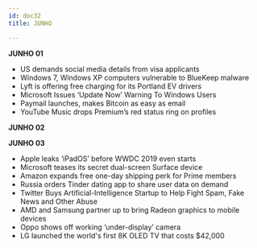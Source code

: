 ```yaml
---
id: doc32
title: JUNHO

---
```


**JUNHO 01**

- US demands social media details from visa applicants
- Windows 7, Windows XP computers vulnerable to BlueKeep malware
- Lyft is offering free charging for its Portland EV drivers
- Microsoft Issues ‘Update Now’ Warning To Windows Users
- Paymail launches, makes Bitcoin as easy as email
- YouTube Music drops Premium’s red status ring on profiles

**JUNHO 02**

**JUNHO 03**

- Apple leaks ‘iPadOS’ before WWDC 2019 even starts
- Microsoft teases its secret dual-screen Surface device
- Amazon expands free one-day shipping perk for Prime members
- Russia orders Tinder dating app to share user data on demand
- Twitter Buys Artificial-Intelligence Startup to Help Fight Spam, Fake News and Other Abuse
- AMD and Samsung partner up to bring Radeon graphics to mobile devices
- Oppo shows off working ‘under-display’ camera
- LG launched the world's first 8K OLED TV that costs $42,000



